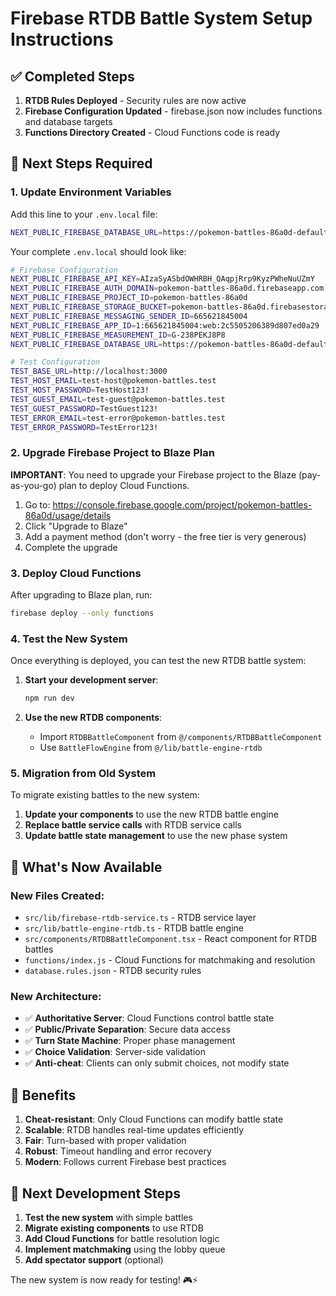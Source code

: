 # Firebase RTDB Battle System Setup Instructions

## ✅ Completed Steps

1. **RTDB Rules Deployed** - Security rules are now active
2. **Firebase Configuration Updated** - firebase.json now includes functions and database targets
3. **Functions Directory Created** - Cloud Functions code is ready

## 🔧 Next Steps Required

### 1. Update Environment Variables

Add this line to your `.env.local` file:

```bash
NEXT_PUBLIC_FIREBASE_DATABASE_URL=https://pokemon-battles-86a0d-default-rtdb.firebaseio.com
```

Your complete `.env.local` should look like:

```bash
# Firebase Configuration
NEXT_PUBLIC_FIREBASE_API_KEY=AIzaSyASbdOWHRBH_QAqpjRrp9KyzPWheNuUZmY
NEXT_PUBLIC_FIREBASE_AUTH_DOMAIN=pokemon-battles-86a0d.firebaseapp.com
NEXT_PUBLIC_FIREBASE_PROJECT_ID=pokemon-battles-86a0d
NEXT_PUBLIC_FIREBASE_STORAGE_BUCKET=pokemon-battles-86a0d.firebasestorage.app
NEXT_PUBLIC_FIREBASE_MESSAGING_SENDER_ID=665621845004
NEXT_PUBLIC_FIREBASE_APP_ID=1:665621845004:web:2c5505206389d807ed0a29
NEXT_PUBLIC_FIREBASE_MEASUREMENT_ID=G-238PEKJ8P8
NEXT_PUBLIC_FIREBASE_DATABASE_URL=https://pokemon-battles-86a0d-default-rtdb.firebaseio.com

# Test Configuration
TEST_BASE_URL=http://localhost:3000
TEST_HOST_EMAIL=test-host@pokemon-battles.test
TEST_HOST_PASSWORD=TestHost123!
TEST_GUEST_EMAIL=test-guest@pokemon-battles.test
TEST_GUEST_PASSWORD=TestGuest123!
TEST_ERROR_EMAIL=test-error@pokemon-battles.test
TEST_ERROR_PASSWORD=TestError123!
```

### 2. Upgrade Firebase Project to Blaze Plan

**IMPORTANT**: You need to upgrade your Firebase project to the Blaze (pay-as-you-go) plan to deploy Cloud Functions.

1. Go to: https://console.firebase.google.com/project/pokemon-battles-86a0d/usage/details
2. Click "Upgrade to Blaze"
3. Add a payment method (don't worry - the free tier is very generous)
4. Complete the upgrade

### 3. Deploy Cloud Functions

After upgrading to Blaze plan, run:

```bash
firebase deploy --only functions
```

### 4. Test the New System

Once everything is deployed, you can test the new RTDB battle system:

1. **Start your development server**:
   ```bash
   npm run dev
   ```

2. **Use the new RTDB components**:
   - Import `RTDBBattleComponent` from `@/components/RTDBBattleComponent`
   - Use `BattleFlowEngine` from `@/lib/battle-engine-rtdb`

### 5. Migration from Old System

To migrate existing battles to the new system:

1. **Update your components** to use the new RTDB battle engine
2. **Replace battle service calls** with RTDB service calls
3. **Update battle state management** to use the new phase system

## 🎯 What's Now Available

### New Files Created:
- `src/lib/firebase-rtdb-service.ts` - RTDB service layer
- `src/lib/battle-engine-rtdb.ts` - RTDB battle engine
- `src/components/RTDBBattleComponent.tsx` - React component for RTDB battles
- `functions/index.js` - Cloud Functions for matchmaking and resolution
- `database.rules.json` - RTDB security rules

### New Architecture:
- ✅ **Authoritative Server**: Cloud Functions control battle state
- ✅ **Public/Private Separation**: Secure data access
- ✅ **Turn State Machine**: Proper phase management
- ✅ **Choice Validation**: Server-side validation
- ✅ **Anti-cheat**: Clients can only submit choices, not modify state

## 🚀 Benefits

1. **Cheat-resistant**: Only Cloud Functions can modify battle state
2. **Scalable**: RTDB handles real-time updates efficiently
3. **Fair**: Turn-based with proper validation
4. **Robust**: Timeout handling and error recovery
5. **Modern**: Follows current Firebase best practices

## 📝 Next Development Steps

1. **Test the new system** with simple battles
2. **Migrate existing components** to use RTDB
3. **Add Cloud Functions** for battle resolution logic
4. **Implement matchmaking** using the lobby queue
5. **Add spectator support** (optional)

The new system is now ready for testing! 🎮⚡
